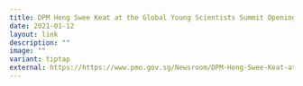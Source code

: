 ```yaml
---
title: DPM Heng Swee Keat at the Global Young Scientists Summit Opening Ceremony 2021
date: 2021-01-12
layout: link
description: ""
image: ""
variant: tiptap
external: https://https://www.pmo.gov.sg/Newsroom/DPM-Heng-Swee-Keat-at-the-Global-Young-Scientists-Summit-2021
---
```

